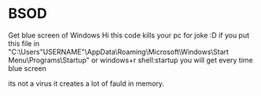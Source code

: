 # BSOD
Get blue screen of Windows
Hi this code kills your pc for joke :D
if you put this file in "C:\Users\"USERNAME"\AppData\Roaming\Microsoft\Windows\Start Menu\Programs\Startup" or windows+r shell:startup
you will get every time blue screen

its not a virus it creates a lot of fauld in memory.
